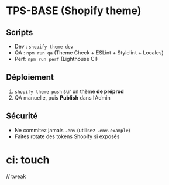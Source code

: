 # TPS-BASE (Shopify theme)

## Scripts
- Dev : `shopify theme dev`
- QA  : `npm run qa`  (Theme Check + ESLint + Stylelint + Locales)
- Perf: `npm run perf` (Lighthouse CI)

## Déploiement
1. `shopify theme push` sur un thème **de préprod**
2. QA manuelle, puis **Publish** dans l’Admin

## Sécurité
- Ne commitez jamais `.env` (utilisez `.env.example`)
- Faites rotate des tokens Shopify si exposés

# ci: touch
// tweak
